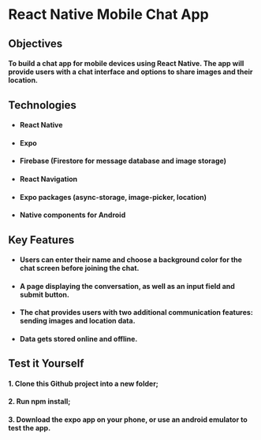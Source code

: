 # React Native Mobile Chat App

## Objectives

#### To build a chat app for mobile devices using React Native. The app will provide users with a chat interface and options to share images and their location.

## Technologies

- #### React Native

- #### Expo

- #### Firebase (Firestore for message database and image storage)

- #### React Navigation

- #### Expo packages (async-storage, image-picker, location)

- #### Native components for Android

## Key Features

- #### Users can enter their name and choose a background color for the chat screen before joining the chat.

- #### A page displaying the conversation, as well as an input field and submit button.

- #### The chat provides users with two additional communication features: sending images and location data.

- #### Data gets stored online and offline.

## Test it Yourself

#### 1. Clone this Github project into a new folder;

#### 2. Run npm install;

#### 3. Download the expo app on your phone, or use an android emulator to test the app.
